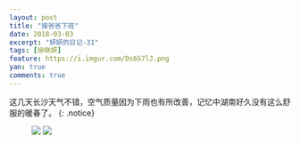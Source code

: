 ```yaml
---
layout: post
title: "接爸爸下班"
date: 2018-03-03
excerpt: "妍妍的日记-31"
tags: [徐晓妍]
feature: https://i.imgur.com/Ds6S7lJ.png
yan: true
comments: true
---
```

这几天长沙天气不错，空气质量因为下雨也有所改善，记忆中湖南好久没有这么舒服的暖春了。
{: .notice}
<figure>
    <img src="{{ site.staticUrl }}/yanyan/image/jiebaba1.jpg?imageMogr2/auto-orient" />
    <img src="{{ site.staticUrl }}/yanyan/image/jiebaba2.jpg?imageMogr2/auto-orient" />
</figure>
